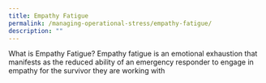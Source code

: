 ```yaml
---
title: Empathy Fatigue
permalink: /managing-operational-stress/empathy-fatigue/
description: ""
---
```

What is Empathy Fatigue?
Empathy fatigue is an emotional exhaustion that manifests as the reduced ability of an emergency responder to engage in empathy for the survivor they are working with 